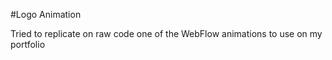 #Logo Animation

Tried to replicate on raw code one of the WebFlow animations to use on my portfolio
